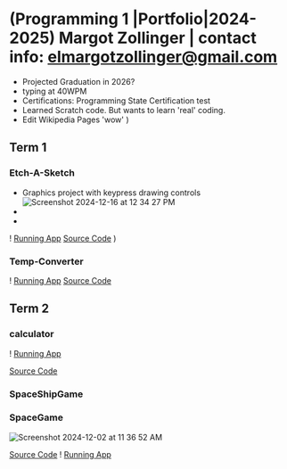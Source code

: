 # (Programming 1 |Portfolio|2024-2025) Margot Zollinger | contact info: elmargotzollinger@gmail.com 
* Projected Graduation in 2026?
* typing at 40WPM
* Certifications: Programming State Certification test
* Learned Scratch code. But wants to learn 'real' coding. 
* Edit Wikipedia Pages 'wow'
)
## Term 1

### Etch-A-Sketch
* Graphics project with keypress drawing controls 
![Screenshot 2024-12-16 at 12 34 27 PM](https://github.com/user-attachments/assets/c0a1212d-b8f8-41c0-bfff-7267d8853f8a)
*
*
! [Running App](https://github.com/Margot42/programmingportfolio2024a3/blob/main/src/Sketch.png?raw=true)
[Source Code](https://github.com/Margot42/programmingportfolio2024a3/blob/main/src/EtchASketchSEP_18.pde)
)

### Temp-Converter 
! [Running App](https://github.com/Margot42/programmingportfolio2024a3/blob/main/src/Temp%20Converter.png?raw=true)
[Source Code](https://github.com/Margot42/programmingportfolio2024a3/blob/main/src/Temp_Converter/Temp_Converter.pde)
## Term 2
### calculator

! [Running App](https://github.com/Margot42/programmingportfolio2024a3/blob/main/calc.png?raw=true)

[Source Code](https://github.com/Margot42/programmingportfolio2024a3/tree/main/Calculator%202)

### SpaceShipGame


### SpaceGame
![Screenshot 2024-12-02 at 11 36 52 AM](https://github.com/user-attachments/assets/c1a03927-4f98-4b06-bfc0-3a991ac466fd)

[Source Code](https://github.com/Margot42/programmingportfolio2024a3/tree/main/src/term2/SpaceGameOG)
! [Running App](https://github.com/Margot42/programmingportfolio2024a3/tree/main/src/term2/SpaceGameOG)
